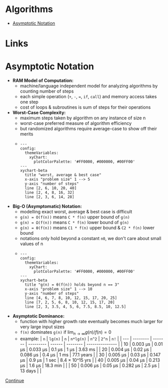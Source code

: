 # Algorithms <!-- omit from toc -->
- [Asymptotic Notation](#asymptotic-notation)

# Links <!-- omit from toc -->


# Asymptotic Notation
- **RAM Model of Computation:**
  - machine/language independent model for analyzing algorithms by counting number of steps
  - each simple operation (`+`, `-`, `=`, `if`, `call`) and memory access takes one step
  - cost of loops & subroutines is sum of steps for their operations
- **Worst-Case Complexity:**
  - maximum steps taken by algorithm on any instance of size n
  - worst-case preferred measure of algorithm efficiency
  - but randomized algorithms require average-case to show off their merits
  - ```mermaid
    ---
    config:
      themeVariables:
        xyChart:
          plotColorPalette: '#FF0000, #000000, #00FF00'
    ---
    xychart-beta
      title "worst, average & best case"
      x-axis "problem size" 1 --> 5
      y-axis "number of steps"
      line [2, 6, 10, 20, 40]
      line [2, 4, 8, 16, 32]
      line [2, 3, 6, 14, 28]
    ```
- **Big-O (Asymptomatic) Notation:**
  - modelling exact worst, average & best case is difficult
  - `g(n) = O(f(n))` means `C * f(n)` upper bound of `g(n)`
  - `g(n) = Ω(f(n))` means `C * f(n)` lower bound of `g(n)`
  - `g(n) = θ(f(n))` means `C1 * f(n)` upper bound & `C2 * f(n)` lower bound
  - notations only hold beyond a constant `n0`, we don't care about small values of n
  - ```mermaid
    ---
    config:
      themeVariables:
        xyChart:
          plotColorPalette: '#FF0000, #000000, #00FF00'
    ---
    xychart-beta
      title "g(n) = θ(f(n)) holds beyond n == 3"
      x-axis "problem size" 1 --> 10
      y-axis "number of steps"
      line [4, 6, 7, 8, 10, 12, 15, 17, 20, 25]
      line [7, 2, 5, 6, 8, 10, 12, 15, 17, 20]
      line [2, 3, 3.5, 4, 5, 6, 7.5, 8.5, 10, 12.5]
    ```
- **Asymptotic Dominance:**
  - function with higher growth rate eventually becomes much larger for very large input sizes
  - `f(n)` dominates `g(n)` if $\lim_{n\to\infty} g(n) / f(n) = 0$
  - example:
    | `n` | `lg(n)`  | `n`     | `n*lg(n)` | `n^2`  | `2^n`    | `n!`            |
    | --- | -------- | ------- | --------- | ------ | -------- | --------------- |
    | 10  | 0.003 µs | 0.01 µs | 0.033 µs  | 0.1 µs | 1 µs     | 3.63 ms         |
    | 20  | 0.004 µs | 0.02 µs | 0.086 µs  | 0.4 µs | 1 ms     | 77.1 years      |
    | 30  | 0.005 µs | 0.03 µs | 0.147 µs  | 0.9 µs | 1 sec    | 8.4 × 10^15 yrs |
    | 40  | 0.005 µs | 0.04 µs | 0.213 µs  | 1.6 µs | 18.3 min |                 |
    | 50  | 0.006 µs | 0.05 µs | 0.282 µs  | 2.5 µs | 13 days  |                 |

[Continue](https://www.youtube.com/watch?v=9RrdOssuOY4&list=PLOtl7M3yp-DX6ic0HGT0PUX_wiNmkWkXx&t=4040s)